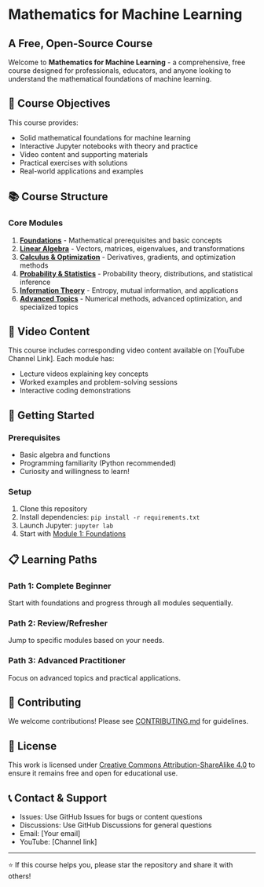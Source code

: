 # Mathematics for Machine Learning
## A Free, Open-Source Course

Welcome to **Mathematics for Machine Learning** - a comprehensive, free course designed for professionals, educators, and anyone looking to understand the mathematical foundations of machine learning.

## 🎯 Course Objectives

This course provides:
- Solid mathematical foundations for machine learning
- Interactive Jupyter notebooks with theory and practice
- Video content and supporting materials
- Practical exercises with solutions
- Real-world applications and examples

## 📚 Course Structure

### Core Modules
1. **[Foundations](modules/01-foundations/)** - Mathematical prerequisites and basic concepts
2. **[Linear Algebra](modules/02-linear-algebra/)** - Vectors, matrices, eigenvalues, and transformations
3. **[Calculus & Optimization](modules/03-calculus-optimization/)** - Derivatives, gradients, and optimization methods
4. **[Probability & Statistics](modules/04-probability-statistics/)** - Probability theory, distributions, and statistical inference
5. **[Information Theory](modules/05-information-theory/)** - Entropy, mutual information, and applications
6. **[Advanced Topics](modules/06-advanced-topics/)** - Numerical methods, advanced optimization, and specialized topics

## 🎥 Video Content

This course includes corresponding video content available on [YouTube Channel Link]. Each module has:
- Lecture videos explaining key concepts
- Worked examples and problem-solving sessions
- Interactive coding demonstrations

## 🚀 Getting Started

### Prerequisites
- Basic algebra and functions
- Programming familiarity (Python recommended)
- Curiosity and willingness to learn!

### Setup
1. Clone this repository
2. Install dependencies: `pip install -r requirements.txt`
3. Launch Jupyter: `jupyter lab`
4. Start with [Module 1: Foundations](modules/01-foundations/)

## 📋 Learning Paths

### Path 1: Complete Beginner
Start with foundations and progress through all modules sequentially.

### Path 2: Review/Refresher
Jump to specific modules based on your needs.

### Path 3: Advanced Practitioner
Focus on advanced topics and practical applications.

## 🤝 Contributing

We welcome contributions! Please see [CONTRIBUTING.md](CONTRIBUTING.md) for guidelines.

## 📄 License

This work is licensed under [Creative Commons Attribution-ShareAlike 4.0](LICENSE) to ensure it remains free and open for educational use.

## 📞 Contact & Support

- Issues: Use GitHub Issues for bugs or content questions
- Discussions: Use GitHub Discussions for general questions
- Email: [Your email]
- YouTube: [Channel link]

---

⭐ If this course helps you, please star the repository and share it with others!
